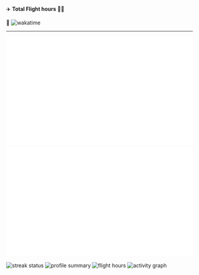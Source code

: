 ✈️️ **Total Flight hours** 🧑‍✈️️

🚀️ ![wakatime][total flight hours]

------------------------------------------

![](https://raw.githubusercontent.com/rithviknishad/github-stats/master/generated/overview.svg#gh-dark-mode-only)
![](https://raw.githubusercontent.com/rithviknishad/github-stats/master/generated/overview.svg#gh-light-mode-only)


![streak status]
![profile summary]
![flight hours]
![activity graph]



[total flight hours]: https://wakatime.com/badge/user/a6390b24-2f80-4530-817e-517c70a90366.svg

[streak status]: http://github-readme-streak-stats.herokuapp.com?user=rithviknishad&theme=highcontrast&hide_border=true

[profile summary]: https://github-profile-summary-cards.vercel.app/api/cards/profile-details?username=rithviknishad

[gh stats]: https://github-readme-stats.vercel.app/api?username=rithviknishad&theme=swift&hide_border=true&bg_color=30,e96443,904e95&title_color=fff&text_color=fff&include_all_commits=true&count_private=true 

[top languages]: https://github-readme-stats.vercel.app/api/top-langs/?username=rithviknishad&langs_count=20&hide=html,css,Java&hide_border=true&bg_color=000000,000000,000000&title_color=fb8c00&text_color=ffffff

[flight hours]: https://github-readme-stats.vercel.app/api/wakatime?username=rithviknishad&layout=compact&langs_count=20&custom_title=Flight%20hours%20spent%20in%20each%20language&hide_border=true&theme=minimal

[activity graph]: https://activity-graph.herokuapp.com/graph?username=rithviknishad&theme=minimal&custom_title=Activity&area=true&hide_border=true&bg_color=000000&color=ffffff&line=B06200&point=fb8c00&area_color=fb8c00

